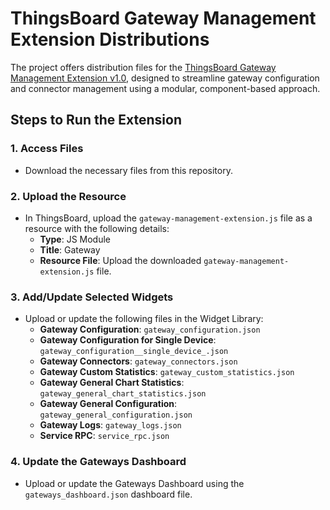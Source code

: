 # ThingsBoard Gateway Management Extension Distributions

The project offers distribution files for the [ThingsBoard Gateway Management Extension v1.0][1], designed to streamline gateway configuration and connector management using a modular, component-based approach.
## Steps to Run the Extension

### 1. Access Files
- Download the necessary files from this repository.

### 2. Upload the Resource
- In ThingsBoard, upload the `gateway-management-extension.js` file as a resource with the following details:
  - **Type**: JS Module
  - **Title**: Gateway
  - **Resource File**: Upload the downloaded `gateway-management-extension.js` file.

### 3. Add/Update Selected Widgets
- Upload or update the following files in the Widget Library:
  - **Gateway Configuration**: `gateway_configuration.json`
  - **Gateway Configuration for Single Device**: `gateway_configuration__single_device_.json`
  - **Gateway Connectors**: `gateway_connectors.json`
  - **Gateway Custom Statistics**: `gateway_custom_statistics.json`
  - **Gateway General Chart Statistics**: `gateway_general_chart_statistics.json`
  - **Gateway General Configuration**: `gateway_general_configuration.json`
  - **Gateway Logs**: `gateway_logs.json`
  - **Service RPC**: `service_rpc.json`

### 4. Update the Gateways Dashboard
- Upload or update the Gateways Dashboard using the `gateways_dashboard.json` dashboard file.

[1]: https://github.com/thingsboard/gateway-management-extensions
